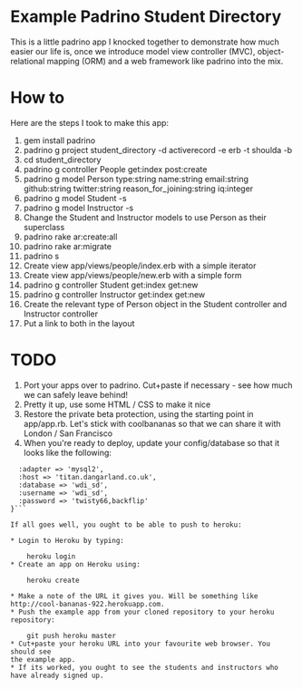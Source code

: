 # Example Padrino Student Directory

This is a little padrino app I knocked together to demonstrate how much easier our life is, once we introduce model view controller (MVC), object-relational mapping (ORM) and a web framework like padrino into the mix.

# How to

Here are the steps I took to make this app:

1. gem install padrino
2. padrino g project student_directory -d activerecord -e erb -t shoulda -b
3. cd student_directory
4. padrino g controller People get:index post:create
5. padrino g model Person type:string name:string email:string github:string twitter:string reason_for_joining:string iq:integer
6. padrino g model Student -s
7. padrino g model Instructor -s
8. Change the Student and Instructor models to use Person as their superclass
9. padrino rake ar:create:all
10. padrino rake ar:migrate
11. padrino s
12. Create view app/views/people/index.erb with a simple iterator
13. Create view app/views/people/new.erb with a simple form
14. padrino g controller Student get:index get:new
15. padrino g controller Instructor get:index get:new
16. Create the relevant type of Person object in the Student controller and Instructor controller
17. Put a link to both in the layout

# TODO

1. Port your apps over to padrino. Cut+paste if necessary - see how much we can safely leave behind!
2. Pretty it up, use some HTML / CSS to make it nice
3. Restore the private beta protection, using the starting point in app/app.rb. Let's stick with coolbananas so that we can share it with London / San Francisco
4. When you're ready to deploy, update your config/database so that it looks like the following:

```ActiveRecord::Base.configurations[:production] = {
  :adapter => 'mysql2',
  :host => 'titan.dangarland.co.uk',
  :database => 'wdi_sd',
  :username => 'wdi_sd',
  :password => 'twisty66,backflip'
}```

If all goes well, you ought to be able to push to heroku:

* Login to Heroku by typing:

    heroku login
* Create an app on Heroku using:

    heroku create
    
* Make a note of the URL it gives you. Will be something like 
http://cool-bananas-922.herokuapp.com. 
* Push the example app from your cloned repository to your heroku repository:

    git push heroku master
* Cut+paste your heroku URL into your favourite web browser. You should see 
the example app.
* If its worked, you ought to see the students and instructors who have already signed up. 